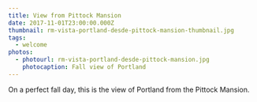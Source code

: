```yaml
---
title: View from Pittock Mansion
date: 2017-11-01T23:00:00.000Z
thumbnail: rm-vista-portland-desde-pittock-mansion-thumbnail.jpg
tags:
  - welcome
photos:
  - photourl: rm-vista-portland-desde-pittock-mansion.jpg
    photocaption: Fall view of Portland
---
```

On a perfect fall day, this is the view of Portland from the Pittock Mansion.
